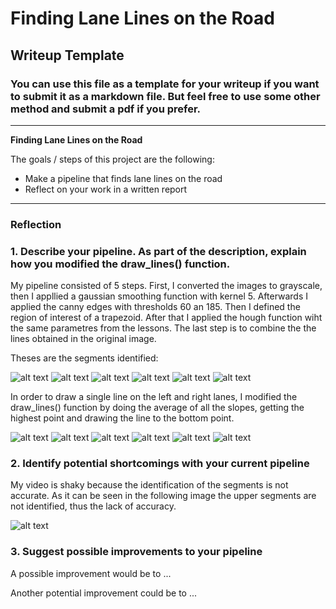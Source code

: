 # **Finding Lane Lines on the Road** 

## Writeup Template

### You can use this file as a template for your writeup if you want to submit it as a markdown file. But feel free to use some other method and submit a pdf if you prefer.

---

**Finding Lane Lines on the Road**

The goals / steps of this project are the following:
* Make a pipeline that finds lane lines on the road
* Reflect on your work in a written report


[//]: # (Image References)

[image1]: ./output_images/Segment_solidWhiteRight.jpg
[image2]: ./output_images/Segment_solidWhiteCurve.jpg
[image3]: ./output_images/Segment_solidYellowCurve2.jpg
[image4]: ./output_images/Segment_solidYellowLeft.jpg
[image5]: ./output_images/Segment_whiteCarLaneSwitch.jpg
[image6]: ./output_images/Segment_solidYellowCurve.jpg
[image7]: ./output_images/Lines_solidWhiteRight.jpg
[image8]: ./output_images/Lines_solidWhiteCurve.jpg
[image9]: ./output_images/Lines_solidYellowCurve2.jpg
[image10]: ./output_images/Lines_solidYellowLeft.jpg
[image11]: ./output_images/Lines_whiteCarLaneSwitch.jpg
[image12]: ./output_images/Lines_solidYellowCurve.jpg

---

### Reflection

### 1. Describe your pipeline. As part of the description, explain how you modified the draw_lines() function.

My pipeline consisted of 5 steps. First, I converted the images to grayscale, then I appllied a gaussian smoothing function with kernel 5. Afterwards I applied the canny edges with thresholds 60 an 185. Then I defined the region of interest of a trapezoid. 
After that I applied the hough function wiht the same parametres from the lessons. The last step is to combine the the lines obtained in the original image.

Theses are the segments identified:

![alt text][image1]
![alt text][image2]
![alt text][image3]
![alt text][image4]
![alt text][image5]
![alt text][image6]

In order to draw a single line on the left and right lanes, I modified the draw_lines() function by doing the average of all the slopes, getting the highest point and drawing the line to the bottom point.

![alt text][image7]
![alt text][image8]
![alt text][image9]
![alt text][image10]
![alt text][image11]
![alt text][image12]

### 2. Identify potential shortcomings with your current pipeline

My video is shaky because the identification of the segments is not accurate. As it can be seen in the following image the upper segments are not identified, thus the lack of accuracy. 

![alt text][image6]


### 3. Suggest possible improvements to your pipeline

A possible improvement would be to ...

Another potential improvement could be to ...
